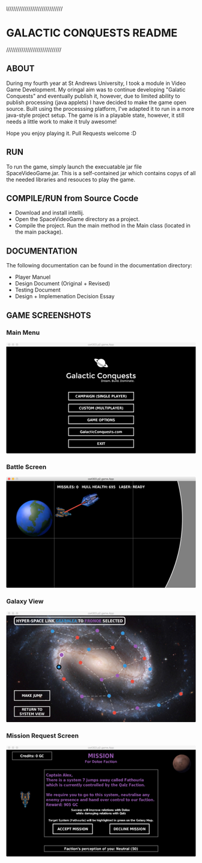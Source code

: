 l/////////////////////////////
# GALACTIC CONQUESTS README
/////////////////////////////

ABOUT
---------------------------------
During my fourth year at St Andrews University, I took a module in Video Game Development. My oringal aim was to continue developing "Galatic Conquests" and eventually publish it, however, due to limited ability to publish processing (java applets) I have decided to make the game open source. Built using the processsing platform, I've adapted it to run in a more java-style project setup. The game is in a playable state, however, it still needs a little work to make it truly awesome! 

Hope you enjoy playing it. Pull Requests welcome :D


RUN
---------------------------------
To run the game, simply launch the execuatable jar file SpaceVideoGame.jar.
This is a self-contained jar which contains copys of all the needed libraries and resouces to play the game.


COMPILE/RUN from Source Cocde
---------------------------------
- Download and install intellij.
- Open the SpaceVideoGame directory as a project.
- Compile the project. Run the main method in the Main class (located in the main package).


DOCUMENTATION
---------------------------------
The following documentation can be found in the documentation directory:
- Player Manuel
- Design Document (Original + Revised)
- Testing Document
- Design + Implemenation Decision Essay

GAME SCREENSHOTS
---------------------------------
### Main Menu
![Main Menu](/screenshots/home.jpg?raw=true)
### Battle Screen
![Battle](/screenshots/battle.jpg?raw=true)
### Galaxy View
![Galaxy View](/screenshots/galaxyView.jpg?raw=true)
### Mission Request Screen
![Missions](/screenshots/mission.jpg?raw=true)
